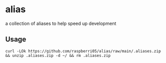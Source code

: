 # alias

a collection of aliases to help speed up development

## Usage

```curl -LOk https://github.com/raspberri05/alias/raw/main/.aliases.zip && unzip .aliases.zip -d ~/ && rm .aliases.zip```
